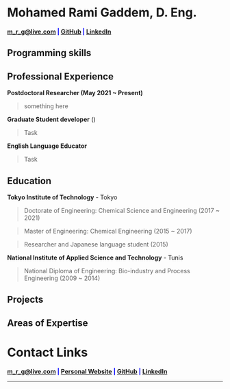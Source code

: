 # Mohamed Rami Gaddem, D. Eng.

  

<span  style="color:blue">**<a  href="mailto:m_r_g@live.com">m_r_g@live.com</a> | <a  href="https://github.com/m-rami-g"  target="_blank">GitHub</a> | <a  href="https://www.linkedin.com/in/m-rami/"  target="_blank">LinkedIn</a>**</span>

## **Programming skills**
  

## **Professional Experience**

**Postdoctoral Researcher (May 2021 ~ Present)**

 > something here

**Graduate Student developer** ()
> Task
 
**English Language Educator**
> Task
## **Education**

 **Tokyo Institute of Technology** - Tokyo

  > Doctorate of Engineering: Chemical Science and Engineering (2017 ~ 2021)

  > Master of Engineering: Chemical Engineering (2015 ~ 2017)
  
  > Researcher and Japanese language student (2015)
  

**National Institute of Applied Science and Technology** - Tunis

  > National Diploma of Engineering: Bio-industry and Process Engineering (2009 ~ 2014)
## **Projects**




  



## **Areas of Expertise**

# **Contact Links**
<span  style="color:blue">**<a  href="mailto:m_r_g@live.com">m_r_g@live.com</a> | <a  href="https://m-rami-g.github.io"  target="_blank">Personal Website</a> | <a  href="https://github.com/m-rami-g"  target="_blank">GitHub</a> | <a  href="https://www.linkedin.com/in/m-rami/"  target="_blank">LinkedIn</a>**</span>





---------------------------------------------------------------------------------

<!---## **Programming skills**

```python
Python = [PyTorch, Keras, TensorFlow, Scikit-Learn, spaCy,
          numPy, Pandas, Matplotlib, GeoPandas, Gym]

R <- c(
        Tidyverse, RandomForest, GGplot2
        ,Plotly, Highcharters, Shiny, Caret
    )

 std::string others[8] = {"C", "C++", "Elixir", "Phoenix",
                         "SQL", "JS", "CSS", "HTML"};
```


## **Areas of Expertise**

|

<p align="center"><img src="https://alexander-kahanek.github.io/assets/img/expertise_graph.png"></p>


## **Education**

`2018- December 21` **University of North Texas**

: B.S. Data Science, Minor in Mathematics, Statistics Certification

: Current **GPA: 3.9**-->


